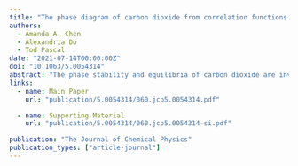 ```yaml
---
title: "The phase diagram of carbon dioxide from correlation functions and a many-body potential"
authors:
  - Amanda A. Chen
  - Alexandria Do
  - Tod Pascal
date: "2021-07-14T00:00:00Z"
doi: "10.1063/5.0054314"
abstract: "The phase stability and equilibria of carbon dioxide are investigated from 125–325 K and 1–10 000 atm using extensive molecular dynamics (MD) simulations and the Two-Phase Thermodynamics (2PT) method. We devise a direct approach for calculating phase diagrams, in general, by considering the separate chemical potentials of the isolated phase at specific points on the P–T diagram. The unique ability of 2PT to accurately and efficiently approximate the entropy and Gibbs energy of liquids allows for assignment of phase boundaries from relatively short (∼100 ps) MD simulations. We validate our approach by calculating the critical properties of the flexible elementary physical model 2, showing good agreement with previous results. We show, however, that the incorrect description of the short-range Pauli force and the lack of molecular charge polarization lead to deviations from experiments at high pressures. We, thus, develop a many-body, fluctuating charge model for CO2, termed CO2–Fq, from high level quantum mechanics (QM) calculations that accurately capture the condensed phase vibrational properties of the solid (including the Fermi resonance at 1378 cm−1) as well as the diffusional properties of the liquid, leading to overall excellent agreement with experiments over the entire phase diagram. This work provides an efficient computational approach for determining phase diagrams of arbitrary systems and underscores the critical role of QM charge reorganization physics in molecular phase stability."
links:
  - name: Main Paper
    url: "publication/5.0054314/060.jcp5.0054314.pdf"

  - name: Supporting Material
    url: "publication/5.0054314/060.jcp5.0054314-si.pdf"

publication: "The Journal of Chemical Physics"
publication_types: ["article-journal"]
---
```

